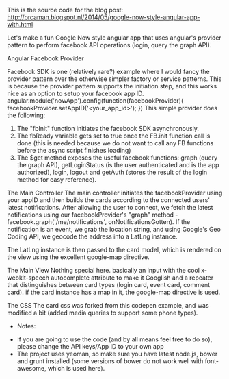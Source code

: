 This is the source code for the blog post: http://orcaman.blogspot.nl/2014/05/google-now-style-angular-app-with.html

Let's make a fun Google Now style angular app that uses angular's provider pattern to perform facebook API operations (login, query the graph API).

Angular Facebook Provider

Facebook SDK is one (relatively rare?) example where I would fancy the provider pattern over the otherwise simpler factory or service patterns. This is because the provider pattern supports the initiation step, and this works nice as an option to setup your facebook app ID.
angular.module('nowApp').config(function(facebookProvider){
 facebookProvider.setAppID('<your_app_id>');
})
This simple provider does the following:
1. The "fbInit" function initiates the facebook SDK asynchronously.
2. The fbReady variable gets set to true once the FB.init function call is done (this is needed because we do not want to call any FB functions before the async script finishes loading)
3. The $get method exposes the useful facebook functions: graph (query the graph API), getLoginStatus (is the user authenticated and is the app authorized), login, logout and getAuth (stores the result of the login method for easy reference).

The Main Controller
The main controller initiates the facebookProvider using your appID and then builds the cards according to the connected users' latest notifications. After allowing the user to connect, we fetch the latest notifications using our facebookProvider's "graph" method - facebook.graph('/me/notifications', onNotificationsGotten). If the notification is an event, we grab the location string, and using Google's Geo Coding API, we geocode the address into a LatLng instance.

The LatLng instance is then passed to the card model, which is rendered on the view using the excellent google-map directive.

The Main View
Nothing special here. basically an input with the cool x-webkit-speech autocomplete attribute to make it Googlish and a repeater that distinguishes between card types (login card, event card, comment card). if the card instance has a map in it, the google-map directive is used.
 <div ng-if="card.hasMap">
     <google-map class="map"
     center="card.latLng"
     zoom="15"
     draggable="false"
     pan="true">
     <layer type="TrafficLayer" show="map.showTraffic"></layer>
     <marker coords="card.latLng"></marker>
    </google-map>
</div>

The CSS
The card css was forked from this codepen example, and was modified a bit (added media queries to support some phone types).


* Notes:
- If you are going to use the code (and by all means feel free to do so), please change the API keys/App ID to your own app
- The project uses yeoman, so make sure you have latest node.js, bower and grunt installed (some versions of bower do not work well with font-awesome, which is used here).


